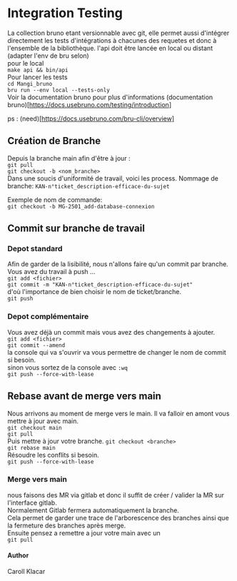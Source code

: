 # **Integration Testing**

La collection bruno etant versionnable avec git, elle permet aussi d'intégrer directement les tests d'intégrations à chacunes des requetes et donc à l'ensemble de la bibliothèque.
l'api doit être lancée en local ou distant (adapter l'env de bru selon)   
pour le local    
`make api && bin/api`    
Pour lancer les tests    
`cd Mangi_bruno`    
`bru run --env local --tests-only`    
Voir la documentation bruno pour plus d'informations
(documentation bruno)[https://docs.usebruno.com/testing/introduction]   

ps : (need)[https://docs.usebruno.com/bru-cli/overview]

## **Création de Branche**

Depuis la branche main afin d'être à jour :    
`git pull`    
`git checkout -b <nom_branche>`   
Dans une soucis d'uniformité de travail, voici les process.
Nommage de branche:
`KAN-n°ticket_description-efficace-du-sujet`

Exemple de nom de commande:   
`git checkout -b MG-2501_add-database-connexion`   

## **Commit sur branche de travail**

### Depot standard    

Afin de garder de la lisibilité, nous n'allons faire qu'un commit par branche.   
Vous avez du travail à push ...    
`git add <fichier>`   
`git commit -m "KAN-n°ticket_description-efficace-du-sujet"`   
d'où l'importance de bien choisir le nom de ticket/branche.    
`git push`   

### Depot complémentaire

Vous avez déjà un commit mais vous avez des changements à ajouter.     
`git add <fichier>`    
`git commit --amend`   
la console qui va s'ouvrir va vous permettre de changer le nom de commit si besoin.    
sinon vous sortez de la console avec `:wq`    
`git push --force-with-lease`    

## **Rebase avant de merge vers main**

Nous arrivons au moment de merge vers le main. Il va falloir en amont vous mettre à jour avec main.   
`git checkout main`    
`git pull`    
Puis mettre à jour votre branche.
`git checkout <branche>`    
`git rebase main`    
Résoudre les conflits si besoin.    
`git push --force-with-lease`    

### **Merge vers main**

nous faisons des MR via gitlab et donc il suffit de créer / valider la MR sur l'interface gitlab.     
Normalement Gitlab fermera automatiquement la branche.     
Cela permet de garder une trace de l'arborescence des branches ainsi que la fermeture des branches après merge.      
Ensuite pensez a remettre a jour votre main avec un     
`git pull`

#### Author

Caroll Klacar